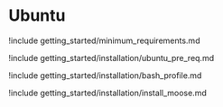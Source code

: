 # Ubuntu

!include getting_started/minimum_requirements.md

!include getting_started/installation/ubuntu_pre_req.md

!include getting_started/installation/bash_profile.md

!include getting_started/installation/install_moose.md
